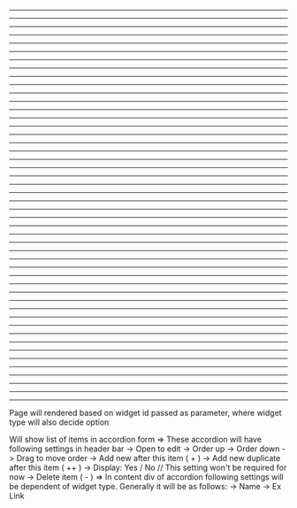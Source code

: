 


-------------------------------------------------



-------------------------------------------------



-------------------------------------------------



-------------------------------------------------



-------------------------------------------------



-------------------------------------------------



-------------------------------------------------



-------------------------------------------------



-------------------------------------------------



-------------------------------------------------



-------------------------------------------------



-------------------------------------------------



-------------------------------------------------



-------------------------------------------------



-------------------------------------------------



-------------------------------------------------



-------------------------------------------------



-------------------------------------------------



-------------------------------------------------



-------------------------------------------------



-------------------------------------------------



-------------------------------------------------



-------------------------------------------------



-------------------------------------------------



-------------------------------------------------



-------------------------------------------------



-------------------------------------------------



-------------------------------------------------



-------------------------------------------------



-------------------------------------------------



-------------------------------------------------



-------------------------------------------------



-------------------------------------------------



-------------------------------------------------



-------------------------------------------------



-------------------------------------------------



-------------------------------------------------



-------------------------------------------------



-------------------------------------------------



-------------------------------------------------



-------------------------------------------------



-------------------------------------------------



-------------------------------------------------



-------------------------------------------------



-------------------------------------------------



-------------------------------------------------



-------------------------------------------------



-------------------------------------------------

Page will rendered based on widget id passed as parameter, where widget type will also decide option

Will show list of items in accordion form
  =>  These accordion will have following settings in header bar
      ->  Open to edit
      ->  Order up
      ->  Order down
      ->  Drag to move order
      ->  Add new after this item ( + )
      ->  Add new duplicate after this item ( ++ )
      ->  Display: Yes / No   // This setting won't be required for now
      ->  Delete item ( - )
  =>  In content div of accordion following settings will be dependent of widget type. Generally it will be as follows:
      ->  Name
      ->  Ex Link

